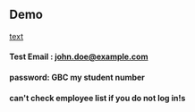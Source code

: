 ## Demo

[text](https://101083889-comp-3123-assignment1-1p5l62k5c-stephfees-projects.vercel.app/)

#### Test Email : john.doe@example.com
#### password: GBC my student number
#### can't check employee list if you do not log in!s